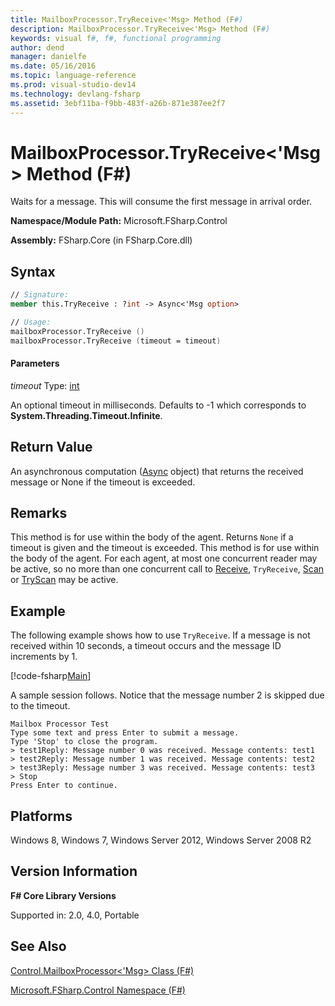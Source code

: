 ```yaml
---
title: MailboxProcessor.TryReceive<'Msg> Method (F#)
description: MailboxProcessor.TryReceive<'Msg> Method (F#)
keywords: visual f#, f#, functional programming
author: dend
manager: danielfe
ms.date: 05/16/2016
ms.topic: language-reference
ms.prod: visual-studio-dev14
ms.technology: devlang-fsharp
ms.assetid: 3ebf11ba-f9bb-483f-a26b-871e387ee2f7 
---
```


# MailboxProcessor.TryReceive<'Msg> Method (F#)

Waits for a message. This will consume the first message in arrival order.

**Namespace/Module Path:** Microsoft.FSharp.Control

**Assembly:** FSharp.Core (in FSharp.Core.dll)


## Syntax

```fsharp
// Signature:
member this.TryReceive : ?int -> Async<'Msg option>

// Usage:
mailboxProcessor.TryReceive ()
mailboxProcessor.TryReceive (timeout = timeout)
```

#### Parameters
*timeout*
Type: [int](https://msdn.microsoft.com/library/025d5455-3622-4ea5-9573-3ecbd4ee1375)


An optional timeout in milliseconds. Defaults to -1 which corresponds to **System.Threading.Timeout.Infinite**.

## Return Value

An asynchronous computation ([Async](https://msdn.microsoft.com/library/03eb4d12-a01a-4565-a077-5e83f17cf6f7) object) that returns the received message or None if the timeout is exceeded.

## Remarks
This method is for use within the body of the agent. Returns `None` if a timeout is given and the timeout is exceeded. This method is for use within the body of the agent. For each agent, at most one concurrent reader may be active, so no more than one concurrent call to [Receive](https://msdn.microsoft.com/library/46a1d8e6-3906-45c2-9722-0ddab574cc6a), `TryReceive`, [Scan](https://msdn.microsoft.com/library/e86368a3-4f97-4b51-a487-4c6b5456fcbe) or [TryScan](https://msdn.microsoft.com/library/05aa6c91-fe9f-4830-a2d7-6dfa5a2ab376) may be active.

## Example

The following example shows how to use `TryReceive`. If a message is not received within 10 seconds, a timeout occurs and the message ID increments by 1.

[!code-fsharp[Main](~/samples/snippets/fsharp/mailboxprocessor/snippet18.fs)]

A sample session follows. Notice that the message number 2 is skipped due to the timeout.

```
Mailbox Processor Test
Type some text and press Enter to submit a message.
Type 'Stop' to close the program.
> test1Reply: Message number 0 was received. Message contents: test1
> test2Reply: Message number 1 was received. Message contents: test2
> test3Reply: Message number 3 was received. Message contents: test3
> Stop
Press Enter to continue.
```

## Platforms
Windows 8, Windows 7, Windows Server 2012, Windows Server 2008 R2


## Version Information
**F# Core Library Versions**

Supported in: 2.0, 4.0, Portable

## See Also
[Control.MailboxProcessor&#60;'Msg&#62; Class &#40;F&#35;&#41;](Control.MailboxProcessor%5B%27Msg%5D-Class-%5BFSharp%5D.md)

[Microsoft.FSharp.Control Namespace &#40;F&#35;&#41;](Microsoft.FSharp.Control-Namespace-%5BFSharp%5D.md)